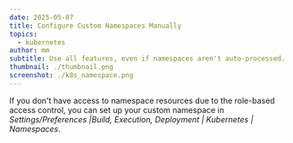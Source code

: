 ```yaml
---
date: 2025-05-07
title: Configure Custom Namespaces Manually
topics:
  - kubernetes
author: mm
subtitle: Use all features, even if namespaces aren't auto-processed.
thumbnail: ./thumbnail.png
screenshot: ./k8s_namespace.png
---
```


If you don't have access to namespace resources due to the role-based access control, you can set up your custom namespace in _Settings/Preferences |Build, Execution, Deployment | Kubernetes | Namespaces_.
